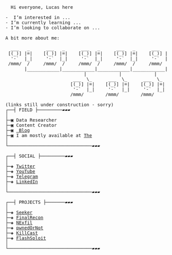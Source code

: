 <pre>
  Hi everyone, Lucas here
 
-  I’m interested in ...
- I’m currently learning ...
- I’m looking to collaborate on ...

A bit more about me:

  ___   _      ___   _      ___   _      ___   _      ___   _
 [(_)] |=|    [(_)] |=|    [(_)] |=|    [(_)] |=|    [(_)] |=|
  '-`  |_|     '-`  |_|     '-`  |_|     '-`  |_|     '-`  |_|
 /mmm/  /     /mmm/  /     /mmm/  /     /mmm/  /     /mmm/  /
       |____________|____________|____________|____________|
                             |            |            |
                         ___  \_      ___  \_      ___  \_
                        [(_)] |=|    [(_)] |=|    [(_)] |=|
                         '-`  |_|     '-`  |_|     '-`  |_|
                        /mmm/        /mmm/        /mmm/
 
(links still under construction - sorry)
┌──┤ FIELD ├─────────▰▰▰
│
├─▣ Data Researcher
├─▣ Content Creator
├─▣ <a href="#"> Blog</a>
├─▣ I am mostly available at <a href="#">The</a>
│
└───────────────────────────────▰▰▰

┌──┤ SOCIAL ├─────────▰▰▰
│
├─◈ <a href="#">Twitter</a>
├─◈ <a href="#">YouTube</a>
├─◈ <a href="#">Telegram</a>
├─◈ <a href="#">LinkedIn</a>
│
└───────────────────────────────▰▰▰

┌──┤ PROJECTS ├───────▰▰▰
│
├─◈ <a href="#">Seeker</a>
├─◈ <a href="#">FinalRecon</a>
├─◈ <a href="#">NExfil</a>
├─◈ <a href="#">pwnedOrNot</a>
├─◈ <a href="#">KillCast</a>
├─◈ <a href="#">FlashSploit</a>
│
└───────────────────────────────▰▰▰
</pre>

